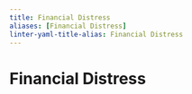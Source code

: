 ```yaml
---
title: Financial Distress
aliases: [Financial Distress]
linter-yaml-title-alias: Financial Distress
---
```

# Financial Distress
